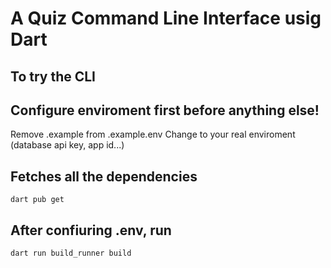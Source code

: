 # A Quiz Command Line Interface usig Dart

## To try the CLI

## Configure enviroment first before anything else!
Remove .example from .example.env
Change to your real enviroment (database api key, app id...)

## Fetches all the dependencies
```
dart pub get
```

## After confiuring .env, run
```
dart run build_runner build
```
